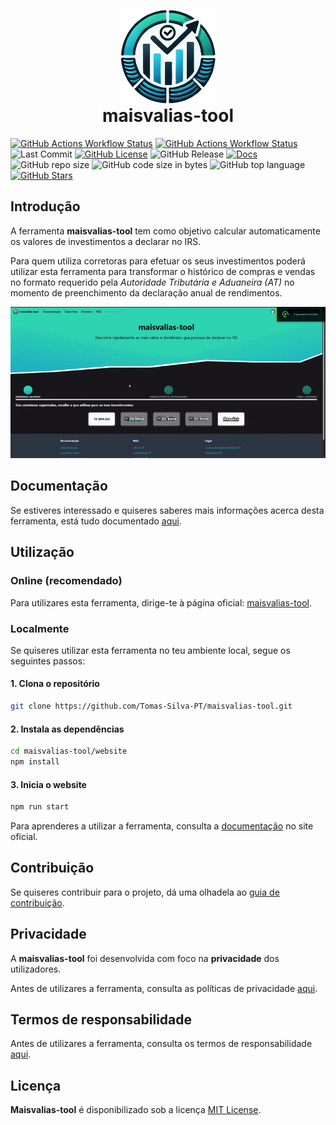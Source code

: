 <p align="center">
    <img src="/assets/images/logo-no-bg-icon.png" height="150" alt="logo">
    <h1 style="margin-top:-15px" align="center">maisvalias-tool</h1>
</p>

[![GitHub Actions Workflow Status](https://img.shields.io/github/actions/workflow/status/Tomas-Silva-PT/maisvalias-tool/deploy.yml?label=website)](https://github.com/Tomas-Silva-PT/maisvalias-tool/actions/workflows/deploy.yml) [![GitHub Actions Workflow Status](https://img.shields.io/github/actions/workflow/status/Tomas-Silva-PT/maisvalias-tool/test-yahoo-finance.yml?label=codebase)](https://github.com/Tomas-Silva-PT/maisvalias-tool/actions/workflows/test-yahoo-finance.yml) ![Last Commit](https://img.shields.io/github/last-commit/Tomas-Silva-PT/maisvalias-tool?label=último%20commit) [![GitHub License](https://img.shields.io/github/license/Tomas-Silva-PT/maisvalias-tool?label=licença)](https://github.com/Tomas-Silva-PT/maisvalias-tool/blob/main/LICENSE) ![GitHub Release](https://img.shields.io/github/v/release/Tomas-Silva-PT/maisvalias-tool?label=versão) [![Docs](https://img.shields.io/badge/docs-available-blue?label=documentação)](https://tomas-silva-pt.github.io/maisvalias-tool/docs/intro) ![GitHub repo size](https://img.shields.io/github/repo-size/Tomas-Silva-PT/maisvalias-tool?label=tamanho%20repositório) ![GitHub code size in bytes](https://img.shields.io/github/languages/code-size/Tomas-Silva-PT/maisvalias-tool?label=tamanho%20código) ![GitHub top language](https://img.shields.io/github/languages/top/Tomas-Silva-PT/maisvalias-tool?color=yellow) [![GitHub Stars](https://img.shields.io/github/stars/Tomas-Silva-PT/maisvalias-tool?style=flat&color=yellow)](https://github.com/Tomas-Silva-PT/maisvalias-tool/stargazers)

## Introdução

A ferramenta **maisvalias-tool** tem como objetivo calcular automaticamente os valores de investimentos a declarar no IRS.

Para quem utiliza corretoras para efetuar os seus investimentos poderá utilizar esta ferramenta para transformar o histórico de compras e vendas no formato requerido pela _Autoridade Tributária e Aduaneira (AT)_ no momento de preenchimento da declaração anual de rendimentos.

[![Vê a demonstração](./assets/maisvalias-tool-demo.gif)](./assets/maisvalias-tool-demo.gif)

## Documentação

Se estiveres interessado e quiseres saberes mais informações acerca desta ferramenta, está tudo documentado [aqui](https://tomas-silva-pt.github.io/maisvalias-tool/docs/intro).

## Utilização

### Online (recomendado)

Para utilizares esta ferramenta, dirige-te à página oficial: [maisvalias-tool](https://Tomas-Silva-PT.github.io/maisvalias-tool).

### Localmente

Se quiseres utilizar esta ferramenta no teu ambiente local, segue os seguintes passos:

#### 1. Clona o repositório

```bash
git clone https://github.com/Tomas-Silva-PT/maisvalias-tool.git
```

#### 2. Instala as dependências

```bash
cd maisvalias-tool/website
npm install
```

#### 3. Inicia o website

```bash
npm run start
```

Para aprenderes a utilizar a ferramenta, consulta a [documentação](https://tomas-silva-pt.github.io/maisvalias-tool/docs/intro) no site oficial.

## Contribuição

Se quiseres contribuir para o projeto, dá uma olhadela ao [guia de contribuição](./CONTRIBUTING.md).

## Privacidade

A **maisvalias-tool** foi desenvolvida com foco na **privacidade** dos utilizadores.

Antes de utilizares a ferramenta, consulta as políticas de privacidade [aqui](PRIVACY.md).

## Termos de responsabilidade

Antes de utilizares a ferramenta, consulta os termos de responsabilidade [aqui](DISCLAIMER.md).

## Licença

**Maisvalias-tool** é disponibilizado sob a licença [MIT License](./LICENSE).